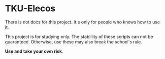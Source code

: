 # TKU-Elecos
There is not docs for this project. It's only for people who knows how to use it.

This project is for studying only. The stablility of these scripts can not be guaranteed. Otherwise, use these may also break the school's rule.

**Use and take your own risk**.
